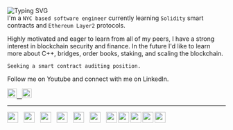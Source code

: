 ![Typing SVG](https://readme-typing-svg.demolab.com/?lines=John+Lawniczak)   
I'm a `NYC based software engineer` currently learning `Solidity` smart contracts and `Ethereum Layer2` protocols.   

Highly motivated and eager to learn from all of my peers, I have a strong interest in blockchain security and finance. In the future I'd like to learn more about C++, bridges, order books, staking, and scaling the blockchain.

`Seeking a smart contract auditing position.`     

Follow me on Youtube and connect with me on LinkedIn.
<br>

   
<a href="https://www.youtube.com/channel/UCFMVgLr81G-opGABi2c8-PA"><img width="22px" padding="45px" alt="Youtube" title="Youtube" src="https://i.imgur.com/qiXu7b2.png"/> &nbsp; 
<a href="https://www.linkedin.com/in/john-lawniczak-767b511ba/"><img width="22px" src="https://cdn.jsdelivr.net/gh/devicons/devicon/icons/linkedin/linkedin-original.svg" />
         
          
----- 

<img align="left" width="25px" style="padding-right: 10px;" src="https://cdn.jsdelivr.net/gh/devicons/devicon/icons/solidity/solidity-original.svg" />
<img align="left" width="25px" style="padding-right: 10px;" src="https://cdn.jsdelivr.net/gh/devicons/devicon/icons/c/c-plain.svg" />
<img align="left" width="25px" style="padding-right: 10px;" src="https://cdn.jsdelivr.net/gh/devicons/devicon/icons/javascript/javascript-original.svg" />
<img align="left" width="25px" style="padding-right: 10px;" src="https://cdn.jsdelivr.net/gh/devicons/devicon/icons/python/python-original.svg" />
<img align="left" width="25px" style="padding-right: 10px;" src="https://cdn.jsdelivr.net/gh/devicons/devicon/icons/django/django-plain.svg" />
<img align="left" width="25px" style="padding-right: 10px;" src="https://cdn.jsdelivr.net/gh/devicons/devicon/icons/html5/html5-plain.svg" />
<img align="left" width="25px" src="https://cdn.jsdelivr.net/gh/devicons/devicon/icons/css3/css3-plain.svg" />
<img align="left" width="25px" src="https://cdn.jsdelivr.net/gh/devicons/devicon/icons/bootstrap/bootstrap-plain.svg" />
<img align="left" width="25px" src="https://cdn.jsdelivr.net/gh/devicons/devicon/icons/mysql/mysql-original.svg" />       
<img align="left" width="25px" src="https://cdn.jsdelivr.net/gh/devicons/devicon/icons/github/github-original.svg" />
<img align="left" width="25px" src="https://cdn.jsdelivr.net/gh/devicons/devicon/icons/vscode/vscode-original.svg" />
